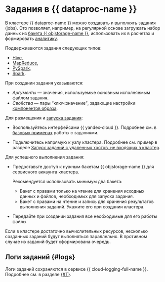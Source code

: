 # Задания в {{ dataproc-name }}

В кластере {{ dataproc-name }} можно создавать и выполнять задания (jobs). Это позволяет, например, на регулярной основе загружать набор данных из [бакета {{ objstorage-name }}](../../storage/concepts/bucket.md), использовать их в расчетах и формировать [аналитику](../../glossary/data-analytics.md).

Поддерживаются задания следующих типов:

* [Hive](https://cwiki.apache.org/confluence/display/HIVE#Home-HiveDocumentation),
* [MapReduce](https://hadoop.apache.org/docs/stable/hadoop-mapreduce-client/hadoop-mapreduce-client-core/MapReduceTutorial.html),
* [PySpark](https://spark.apache.org/docs/latest/api/python/index.html),
* [Spark](https://spark.apache.org/docs/latest/).

При создании задания указываются:

* _Аргументы_ — значения, используемые основным исполняемым файлом задания.
* _Свойства_ — пары <q>ключ:значение</q>, задающие настройки [компонентов образа](./environment.md).

Для размещения и [запуска задания](../operations/running-jobs.md):

* Воспользуйтесь интерфейсами {{ yandex-cloud }}. Подробнее см. в [базовых примерах](../tutorials/job-overview.md#jobs-basic-tutorials) работы с заданиями.


* Подключитесь напрямую к узлу кластера. Подробнее см. пример в разделе [Запуск заданий с удаленных хостов, не входящих в кластер](../tutorials/remote-run-job.md).


Для успешного выполнения задания:

* Предоставьте доступ к нужным бакетам {{ objstorage-name }} для сервисного аккаунта кластера.

    Рекомендуется использовать минимум два бакета:
    * Бакет с правами только на чтение для хранения исходных данных и файлов, необходимых для запуска задания.
    * Бакет с правами на чтение и запись для хранения результатов выполнения заданий. Укажите его при создании кластера.

* Передайте при создании задания все необходимые для его работы файлы.

Если в кластере достаточно вычислительных ресурсов, несколько созданных заданий будут выполняться параллельно. В противном случае из заданий будет сформирована очередь.

## Логи заданий {#logs}

Логи заданий сохраняются в сервисе {{ cloud-logging-full-name }}. Подробнее см. в разделе [{#T}](../operations/logging.md).
